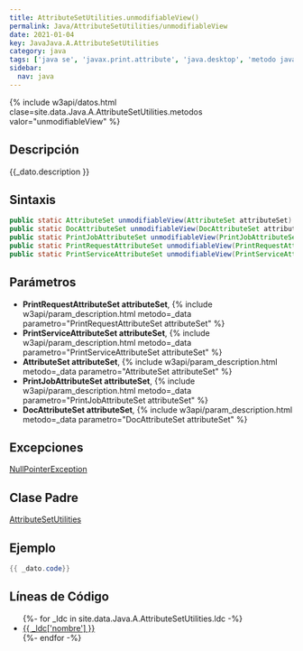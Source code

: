 ```yaml
---
title: AttributeSetUtilities.unmodifiableView()
permalink: Java/AttributeSetUtilities/unmodifiableView
date: 2021-01-04
key: JavaJava.A.AttributeSetUtilities
category: java
tags: ['java se', 'javax.print.attribute', 'java.desktop', 'metodo java', 'Java 1.0']
sidebar: 
  nav: java
---
```


{% include w3api/datos.html clase=site.data.Java.A.AttributeSetUtilities.metodos valor="unmodifiableView" %}

## Descripción
{{_dato.description }}

## Sintaxis
~~~java
public static AttributeSet unmodifiableView(AttributeSet attributeSet)
public static DocAttributeSet unmodifiableView(DocAttributeSet attributeSet)
public static PrintJobAttributeSet unmodifiableView(PrintJobAttributeSet attributeSet)
public static PrintRequestAttributeSet unmodifiableView(PrintRequestAttributeSet attributeSet)
public static PrintServiceAttributeSet unmodifiableView(PrintServiceAttributeSet attributeSet)
~~~

## Parámetros
* **PrintRequestAttributeSet attributeSet**,  {% include w3api/param_description.html metodo=_data parametro="PrintRequestAttributeSet attributeSet" %}
* **PrintServiceAttributeSet attributeSet**,  {% include w3api/param_description.html metodo=_data parametro="PrintServiceAttributeSet attributeSet" %}
* **AttributeSet attributeSet**,  {% include w3api/param_description.html metodo=_data parametro="AttributeSet attributeSet" %}
* **PrintJobAttributeSet attributeSet**,  {% include w3api/param_description.html metodo=_data parametro="PrintJobAttributeSet attributeSet" %}
* **DocAttributeSet attributeSet**,  {% include w3api/param_description.html metodo=_data parametro="DocAttributeSet attributeSet" %}

## Excepciones
[NullPointerException](/Java/NullPointerException/)

## Clase Padre
[AttributeSetUtilities](/Java/AttributeSetUtilities/)

## Ejemplo
~~~java
{{ _dato.code}}
~~~

## Líneas de Código
<ul>
{%- for _ldc in site.data.Java.A.AttributeSetUtilities.ldc -%}
   <li>
       <a href="{{_ldc['url'] }}">{{ _ldc['nombre'] }}</a>
   </li>
{%- endfor -%}
</ul>
